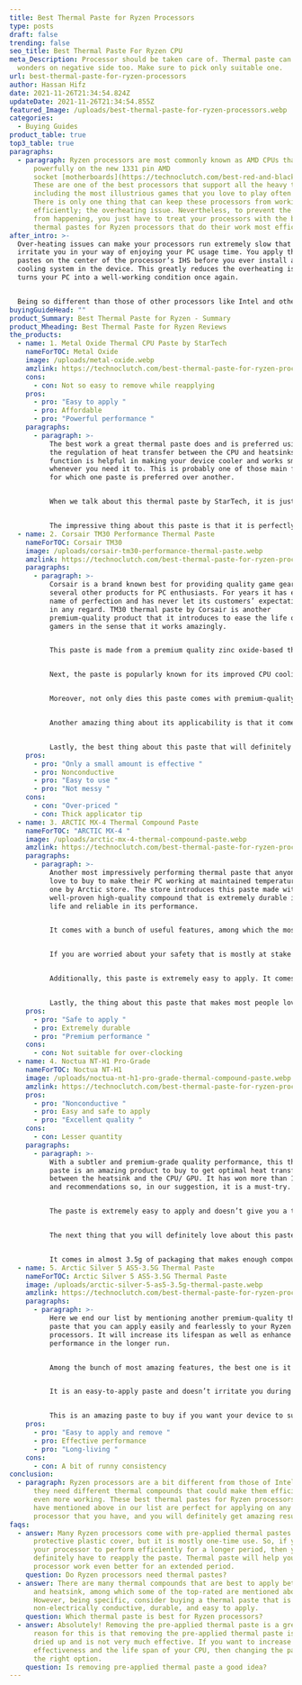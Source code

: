 ```yaml
---
title: Best Thermal Paste for Ryzen Processors
type: posts
draft: false
trending: false
seo_title: Best Thermal Paste For Ryzen CPU
meta_Description: Processor should be taken care of. Thermal paste can do
  wonders on negative side too. Make sure to pick only suitable one.
url: best-thermal-paste-for-ryzen-processors
author: Hassan Hifz
date: 2021-11-26T21:34:54.824Z
updateDate: 2021-11-26T21:34:54.855Z
featured_Image: /uploads/best-thermal-paste-for-ryzen-processors.webp
categories:
  - Buying Guides
product_table: true
top3_table: true
paragraphs:
  - paragraph: Ryzen processors are most commonly known as AMD CPUs that run
      powerfully on the new 1331 pin AMD
      socket [motherboards](https://technoclutch.com/best-red-and-black-motherboards/).
      These are one of the best processors that support all the heavy tasks,
      including the most illustrious games that you love to play often in a day.
      There is only one thing that can keep these processors from working
      efficiently; the overheating issue. Nevertheless, to prevent the issue
      from happening, you just have to treat your processors with the best
      thermal pastes for Ryzen processors that do their work most efficiently.
after_intro: >-
  Over-heating issues can make your processors run extremely slow that right
  irritate you in your way of enjoying your PC usage time. You apply these
  pastes on the center of the processor’s IHS before you ever install any
  cooling system in the device. This greatly reduces the overheating issues and
  turns your PC into a well-working condition once again. 


  Being so different than those of other processors like Intel and others, the paste which they need is also different. Considering this thing in mind, we have prepared a list of the best thermal compounds that suit perfectly well for all Ryzen [processors](https://technoclutch.com/best-motherboard-for-i7-4790k/), regardless of the model.
buyingGuideHead: ""
product_Summary: Best Thermal Paste for Ryzen - Summary
product_Mheading: Best Thermal Paste for Ryzen Reviews
the_products:
  - name: 1. Metal Oxide Thermal CPU Paste by StarTech
    nameForTOC: Metal Oxide
    image: /uploads/metal-oxide.webp
    amzlink: https://technoclutch.com/best-thermal-paste-for-ryzen-processors/#
    cons:
      - con: Not so easy to remove while reapplying
    pros:
      - pro: "Easy to apply "
      - pro: Affordable
      - pro: "Powerful performance "
    paragraphs:
      - paragraph: >-
          The best work a great thermal paste does and is preferred using for is
          the regulation of heat transfer between the CPU and heatsinks. This
          function is helpful in making your device cooler and works smoother
          whenever you need it to. This is probably one of those main features,
          for which one paste is preferred over another. 


          When we talk about this thermal paste by StarTech, it is just amazing to know that just like any other great thermal paste, this one also contains a metal oxide compound that ensures the optimal heat transfer between the heatsink and the CPU. 


          The impressive thing about this paste is that it is perfectly easy to apply; it comes in an easy-to-apply releasable syringe applicator that is filled with 15g of the compound. You just have to press the rear of the syringe, and you will witness it spreading over the area where you want it to.
  - name: 2. Corsair TM30 Performance Thermal Paste
    nameForTOC: Corsair TM30
    image: /uploads/corsair-tm30-performance-thermal-paste.webp
    amzlink: https://technoclutch.com/best-thermal-paste-for-ryzen-processors/#
    paragraphs:
      - paragraph: >-
          Corsair is a brand known best for providing quality game gears and
          several other products for PC enthusiasts. For years it has earned a
          name of perfection and has never let its customers’ expectations down
          in any regard. TM30 thermal paste by Corsair is another
          premium-quality product that it introduces to ease the life of all
          gamers in the sense that it works amazingly.    


          This paste is made from a premium quality zinc oxide-based thermal compound that is famous for providing you optimal thermal performance. This performance helps you feel satisfied even better with the purchase of this thermal paste. 


          Next, the paste is popularly known for its improved CPU cooling capability. This ability is provided to it through its ultra-low impedance, which ensures to lower the CPU temperature as compared to several other common thermal pastes. 


          Moreover, not only dies this paste comes with premium-quality features, but it also comes with an easy-to-apply quality that saves both your time and energy. For this purpose, it comes with an application stencil and a spreader that carry on their work smoothly and quickly. 


          Another amazing thing about its applicability is that it comes in extremely low viscosity, which allows it to fill all the microscopic channels and abrasions to ensure peak thermal transfer. Also, the paste is extremely safer for you to apply; it is perfectly nonconductive and has zero volatile compounds. Thus, this paste keeps you and your system from any injury or damage, respectively. 


          Lastly, the best thing about this paste that will definitely make you think of giving it a try is its long service life. The paste is durable mainly because of its highly stable compound that is made to last for years without ever being dry, changing inconsistency, or even cracking.
    pros:
      - pro: "Only a small amount is effective "
      - pro: Nonconductive
      - pro: "Easy to use "
      - pro: "Not messy "
    cons:
      - con: "Over-priced "
      - con: Thick applicator tip
  - name: 3. ARCTIC MX-4 Thermal Compound Paste
    nameForTOC: "ARCTIC MX-4 "
    image: /uploads/arctic-mx-4-thermal-compound-paste.webp
    amzlink: https://technoclutch.com/best-thermal-paste-for-ryzen-processors/#
    paragraphs:
      - paragraph: >-
          Another most impressively performing thermal paste that anyone would
          love to buy to make their PC working at maintained temperature is this
          one by Arctic store. The store introduces this paste made with a
          well-proven high-quality compound that is extremely durable in its
          life and reliable in its performance. 


          It comes with a bunch of useful features, among which the most amazing one is its temperature reduction ability. This ability helps it to get a top place among the most renowned and best-performing pastes. It is mainly because of this ability that the paste is known as ideal for GPU and CPU cooling and, most importantly, for its application between heatsinks and power semiconductor components.  


          If you are worried about your safety that is mostly at stake while dealing and applying the thermal paste on the interior, the composition of this paste sets you free. It is a metal-free paste which makes it nonconductive also. These features set you free from any risk factors of causing the short circuits that might damage your system entirely and also keeps you from adding more protection to the VGA and CPU cards.  


          Additionally, this paste is extremely easy to apply. It comes with an ideal consistency that enables it to become an easy-to-use paste. Even beginner users can apply the paste most effectively without ever facing any trouble in the middle. 


          Lastly, the thing about this paste that makes most people love it and prefer to buy it for application on their systems is its perfect durability. When compared to other silicon and thermal metal compounds, this metal-free paste Arctic comes considering great importance to time; once applied, it will last at least eight years before you ever feel to apply it again.
    pros:
      - pro: "Safe to apply "
      - pro: Extremely durable
      - pro: "Premium performance "
    cons:
      - con: Not suitable for over-clocking
  - name: 4. Noctua NT-H1 Pro-Grade
    nameForTOC: Noctua NT-H1
    image: /uploads/noctua-nt-h1-pro-grade-thermal-compound-paste.webp
    amzlink: https://technoclutch.com/best-thermal-paste-for-ryzen-processors/#
    pros:
      - pro: "Nonconductive "
      - pro: Easy and safe to apply
      - pro: "Excellent quality "
    cons:
      - con: Lesser quantity
    paragraphs:
      - paragraph: >-
          With a subtler and premium-grade quality performance, this thermal
          paste is an amazing product to buy to get optimal heat transfer
          between the heatsink and the CPU/ GPU. It has won more than 150 awards
          and recommendations so, in our suggestion, it is a must-try. 


          The paste is extremely easy to apply and doesn’t give you a tough time while you are dealing with the application process. There is simply no need to apply the paste before you install the heatsink. The removal process also doesn’t demand you alcohol cleansing as it is an easy-to-clean thing that you can remove simply with a tissue or a dry paper towel. 


          The next thing that you will definitely love about this paste is that it is purely safe to handle. It is non-electrically conductive and comes consisting of non-corroding thermal grease, which eliminates any risks of short-circuits to prevent your system from being damaged entirely. You can use it with all types of heatsinks, and there is no risk of injury at all.


          It comes in almost 3.5g of packaging that makes enough compound for around 3-20 applications, depending purely upon the size of your CPU.
  - name: 5. Arctic Silver 5 AS5-3.5G Thermal Paste
    nameForTOC: Arctic Silver 5 AS5-3.5G Thermal Paste
    image: /uploads/arctic-silver-5-as5-3.5g-thermal-paste.webp
    amzlink: https://technoclutch.com/best-thermal-paste-for-ryzen-processors/#
    paragraphs:
      - paragraph: >-
          Here we end our list by mentioning another premium-quality thermal
          paste that you can apply easily and fearlessly to your Ryzen
          processors. It will increase its lifespan as well as enhance the
          performance in the longer run. 


          Among the bunch of most amazing features, the best one is it's being 99.9% pure micronized silver compound that takes care of your system effectively. It is non-electrically conductive and hence keeps you and your device away from any injury or damage, respectively. 


          It is an easy-to-apply paste and doesn’t irritate you during the application process. Also, it is perfectly easy to remove, so you don’t have to worry much about you being the beginner user in this regard. 


          This is an amazing paste to buy if you want your device to support all your usage operations easily with greater speed and efficiency.
    pros:
      - pro: "Easy to apply and remove "
      - pro: Effective performance
      - pro: "Long-living "
    cons:
      - con: A bit of runny consistency
conclusion:
  - paragraph: Ryzen processors are a bit different from those of Intel, and hence
      they need different thermal compounds that could make them efficient and
      even more working. These best thermal pastes for Ryzen processors that we
      have mentioned above in our list are perfect for applying on any Ryzen
      processor that you have, and you will definitely get amazing results.
faqs:
  - answer: Many Ryzen processors come with pre-applied thermal pastes under a
      protective plastic cover, but it is mostly one-time use. So, if you want
      your processor to perform efficiently for a longer period, then you
      definitely have to reapply the paste. Thermal paste will help your
      processor work even better for an extended period.
    question: Do Ryzen processors need thermal pastes?
  - answer: There are many thermal compounds that are best to apply between the CPU
      and heatsink, among which some of the top-rated are mentioned above.
      However, being specific, consider buying a thermal paste that is
      non-electrically conductive, durable, and easy to apply.
    question: Which thermal paste is best for Ryzen processors?
  - answer: Absolutely! Removing the pre-applied thermal paste is a great idea. The
      reason for this is that removing the pre-applied thermal paste is already
      dried up and is not very much effective. If you want to increase the
      effectiveness and the life span of your CPU, then changing the paste is
      the right option.
    question: Is removing pre-applied thermal paste a good idea?
---
```

